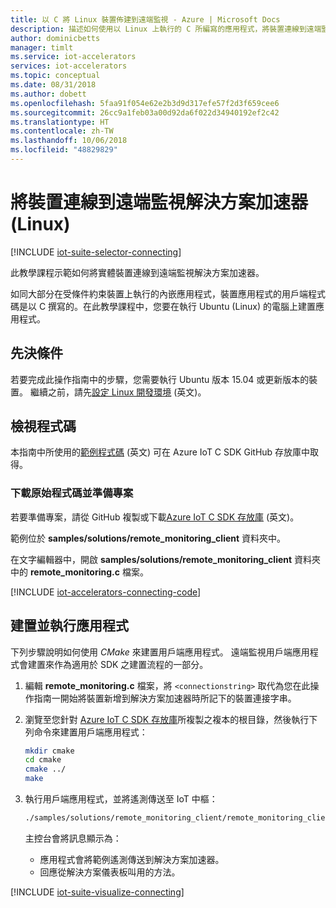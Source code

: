 ```yaml
---
title: 以 C 將 Linux 裝置佈建到遠端監視 - Azure | Microsoft Docs
description: 描述如何使用以 Linux 上執行的 C 所編寫的應用程式，將裝置連線到遠端監視解決方案加速器。
author: dominicbetts
manager: timlt
ms.service: iot-accelerators
services: iot-accelerators
ms.topic: conceptual
ms.date: 08/31/2018
ms.author: dobett
ms.openlocfilehash: 5faa91f054e62e2b3d9d317efe57f2d3f659cee6
ms.sourcegitcommit: 26cc9a1feb03a00d92da6f022d34940192ef2c42
ms.translationtype: HT
ms.contentlocale: zh-TW
ms.lasthandoff: 10/06/2018
ms.locfileid: "48829829"
---
```

# <a name="connect-your-device-to-the-remote-monitoring-solution-accelerator-linux"></a>將裝置連線到遠端監視解決方案加速器 (Linux)

[!INCLUDE [iot-suite-selector-connecting](../../includes/iot-suite-selector-connecting.md)]

此教學課程示範如何將實體裝置連線到遠端監視解決方案加速器。

如同大部分在受條件約束裝置上執行的內嵌應用程式，裝置應用程式的用戶端程式碼是以 C 撰寫的。在此教學課程中，您要在執行 Ubuntu (Linux) 的電腦上建置應用程式。

## <a name="prerequisites"></a>先決條件

若要完成此操作指南中的步驟，您需要執行 Ubuntu 版本 15.04 或更新版本的裝置。 繼續之前，請先[設定 Linux 開發環境](https://github.com/Azure/azure-iot-sdk-c/blob/master/doc/devbox_setup.md#linux) \(英文\)。

## <a name="view-the-code"></a>檢視程式碼

本指南中所使用的[範例程式碼](https://github.com/Azure/azure-iot-sdk-c/tree/master/samples/solutions/remote_monitoring_client) \(英文\) 可在 Azure IoT C SDK GitHub 存放庫中取得。

### <a name="download-the-source-code-and-prepare-the-project"></a>下載原始程式碼並準備專案

若要準備專案，請從 GitHub 複製或下載[Azure IoT C SDK 存放庫](https://github.com/Azure/azure-iot-sdk-c) \(英文\)。

範例位於 **samples/solutions/remote_monitoring_client** 資料夾中。

在文字編輯器中，開啟 **samples/solutions/remote_monitoring_client** 資料夾中的 **remote_monitoring.c** 檔案。

[!INCLUDE [iot-accelerators-connecting-code](../../includes/iot-accelerators-connecting-code.md)]

## <a name="build-and-run-the-application"></a>建置並執行應用程式

下列步驟說明如何使用 *CMake* 來建置用戶端應用程式。 遠端監視用戶端應用程式會建置來作為適用於 SDK 之建置流程的一部分。

1. 編輯 **remote_monitoring.c** 檔案，將 `<connectionstring>` 取代為您在此操作指南一開始將裝置新增到解決方案加速器時所記下的裝置連接字串。

1. 瀏覽至您針對 [Azure IoT C SDK 存放庫](https://github.com/Azure/azure-iot-sdk-c)所複製之複本的根目錄，然後執行下列命令來建置用戶端應用程式：

    ```sh
    mkdir cmake
    cd cmake
    cmake ../
    make
    ```

1. 執行用戶端應用程式，並將遙測傳送至 IoT 中樞：

    ```sh
    ./samples/solutions/remote_monitoring_client/remote_monitoring_client
    ```

    主控台會將訊息顯示為：

    - 應用程式會將範例遙測傳送到解決方案加速器。
    - 回應從解決方案儀表板叫用的方法。

[!INCLUDE [iot-suite-visualize-connecting](../../includes/iot-suite-visualize-connecting.md)]

